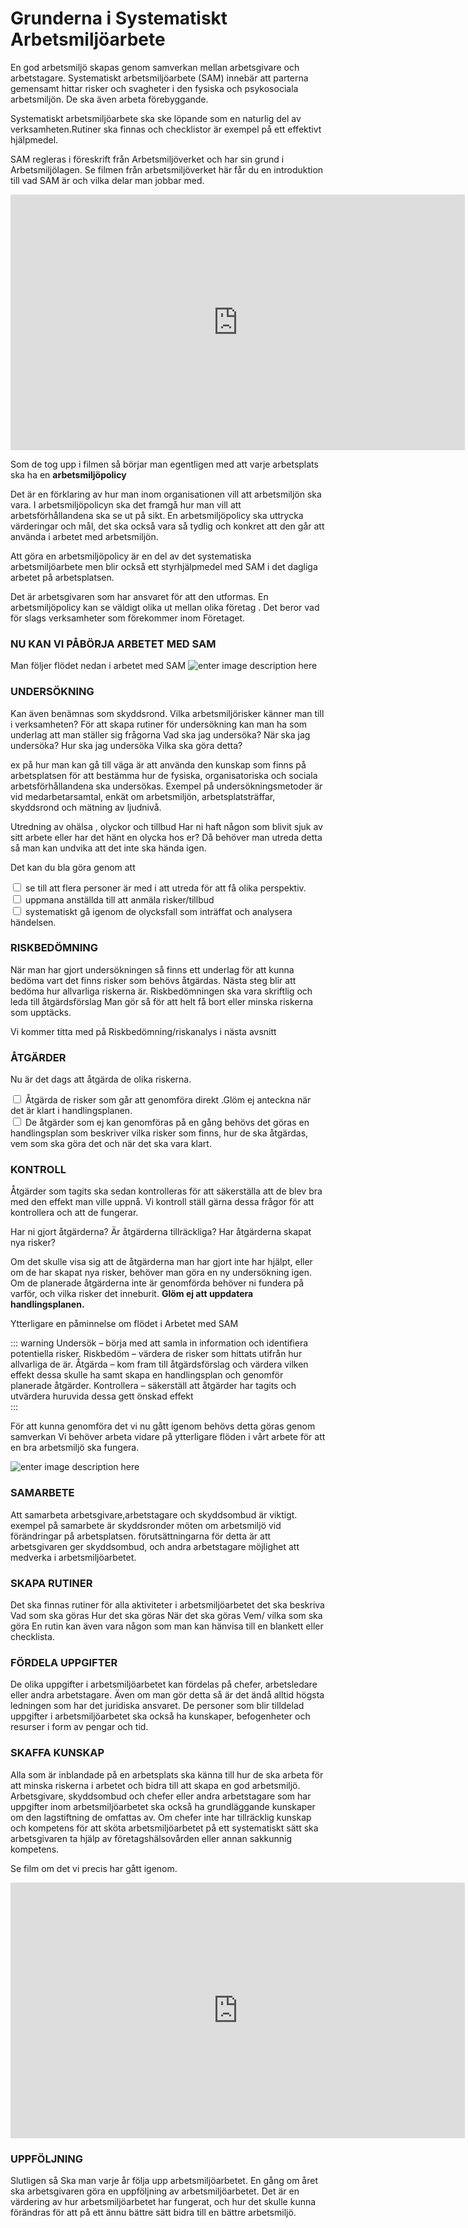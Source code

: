 # Grunderna i Systematiskt Arbetsmiljöarbete
 
En god arbetsmiljö skapas genom samverkan mellan arbetsgivare och arbetstagare. 
Systematiskt arbetsmiljöarbete (SAM) innebär att parterna gemensamt hittar risker och svagheter i den fysiska och psykosociala arbetsmiljön. De ska även arbeta förebyggande. 

Systematiskt arbetsmiljöarbete ska ske löpande som en naturlig del av verksamheten.Rutiner ska finnas och checklistor är exempel på ett effektivt hjälpmedel.

SAM regleras i föreskrift från Arbetsmiljöverket och har  sin grund i Arbetsmiljölagen.
Se filmen från arbetsmiljöverket här får du en introduktion till vad SAM är och vilka delar man jobbar med.

<div class="videoWrapper">
<iframe width="727" height="409" src="https://www.youtube.com/embed/QXlxZK2wGNs?list=PLEIRHW0U5qeoXP0W5oJvJrP5fl5pax0VN" frameborder="0" allow="accelerometer; autoplay; encrypted-media; gyroscope; picture-in-picture" allowfullscreen></iframe>
</div>

Som de tog upp i filmen så börjar man egentligen med att varje arbetsplats ska ha en **arbetsmiljöpolicy**

Det är en förklaring av hur man inom organisationen vill att arbetsmiljön ska vara. I arbetsmiljöpolicyn ska det framgå hur man vill att arbetsförhållandena ska se ut på sikt.
En arbetsmiljöpolicy ska uttrycka värderingar och mål, det ska också vara så tydlig och konkret att den går att använda i arbetet med arbetsmiljön.

Att göra en arbetsmiljöpolicy är en del av det systematiska arbetsmiljöarbete men blir också ett styrhjälpmedel med SAM i det dagliga arbetet på arbetsplatsen.

Det är arbetsgivaren som har ansvaret för att den utformas. 
En arbetsmiljöpolicy kan se väldigt olika ut mellan olika företag . Det beror vad för slags verksamheter som förekommer inom Företaget. 

### NU KAN VI PÅBÖRJA ARBETET MED SAM

Man följer flödet nedan i arbetet med SAM
 ![enter image description here](https://lernia.itslearning.com/data/1821/C33240/Arbetsmilj%C3%B6/SAM%202.PNG)

### UNDERSÖKNING
Kan även benämnas som skyddsrond.
Vilka arbetsmiljörisker känner man till i verksamheten?
För att skapa rutiner för undersökning kan man ha som underlag att man ställer sig frågorna
Vad ska jag undersöka?
När ska jag undersöka?
Hur ska jag undersöka
Vilka ska göra detta?

ex på hur man kan gå till väga är  att använda den kunskap som finns på arbetsplatsen för att bestämma hur de fysiska, organisatoriska och sociala arbetsförhållandena ska undersökas. Exempel på undersökningsmetoder är vid medarbetarsamtal, enkät om arbetsmiljön, arbetsplatsträffar,  skyddsrond och mätning av ljudnivå.

Utredning av ohälsa , olyckor och tillbud
Har ni haft någon som blivit sjuk av sitt arbete eller har det hänt en olycka hos er?
Då behöver man utreda detta så man kan undvika att det inte ska hända igen. 

 Det kan du bla göra genom att
 

<input type="checkbox"> se till att flera personer är med i att utreda för att få olika perspektiv.<br>
<input type="checkbox"> uppmana anställda till att anmäla risker/tillbud<br>
<input type="checkbox">   systematiskt gå igenom de olycksfall som inträffat och analysera händelsen.

### RISKBEDÖMNING
När man har gjort undersökningen så finns ett underlag för att kunna bedöma vart det finns risker som behövs åtgärdas.
Nästa steg blir att bedöma hur allvarliga riskerna är. Riskbedömningen ska  vara skriftlig och  leda till åtgärdsförslag Man gör så för att helt få bort eller minska riskerna som upptäcks. 

Vi kommer titta med på Riskbedömning/riskanalys i nästa avsnitt 

### ÅTGÄRDER
Nu är det dags att åtgärda de olika riskerna.


<input type="checkbox"> Åtgärda de risker som går att genomföra direkt .Glöm ej anteckna när det är klart i handlingsplanen.<br>
<input type="checkbox"> De åtgärder som ej kan genomföras på en gång behövs det göras en handlingsplan som beskriver vilka risker som finns, hur de ska åtgärdas, vem som ska göra det och när det ska vara klart.



 ### KONTROLL
 Åtgärder som tagits ska sedan kontrolleras för att säkerställa att de blev bra med den effekt man ville uppnå. 
 Vi kontroll ställ gärna dessa frågor för att kontrollera och att de fungerar.
 
 Har ni gjort åtgärderna?
 Är åtgärderna tillräckliga?
 Har åtgärderna skapat nya risker?
 
Om det skulle visa sig att de åtgärderna man har gjort inte har hjälpt, eller om de har skapat nya risker, behöver man göra en ny undersökning igen. 
Om de planerade åtgärderna inte är genomförda behöver ni fundera på varför, och vilka risker det inneburit.
**Glöm ej att uppdatera handlingsplanen.**
 
 
Ytterligare en påminnelse om flödet i Arbetet med SAM

::: warning Undersök – börja med att samla in information och identifiera potentiella risker.
Riskbedöm – värdera de risker som hittats utifrån hur allvarliga de är.
Åtgärda – kom fram till åtgärdsförslag och värdera vilken effekt dessa skulle ha samt skapa en handlingsplan och genomför planerade åtgärder.
Kontrollera – säkerställ att åtgärder har tagits och utvärdera huruvida dessa gett önskad effekt
<br>
:::

 

För att kunna genomföra det vi nu gått igenom behövs detta göras genom samverkan
Vi behöver arbeta vidare på ytterligare flöden i vårt arbete för att en bra arbetsmiljö ska fungera.

![enter image description here](https://lernia.itslearning.com/data/1821/C33240/Arbetsmilj%C3%B6/SAM%203.jpg)

### SAMARBETE

Att samarbeta arbetsgivare,arbetstagare och skyddsombud är viktigt.
exempel på samarbete är
skyddsronder
möten om arbetsmiljö
vid förändringar på arbetsplatsen.
förutsättningarna för detta är att arbetsgivaren  ger skyddsombud, och andra arbetstagare möjlighet att medverka i arbetsmiljöarbetet.


### SKAPA RUTINER

 Det ska finnas rutiner för alla aktiviteter i arbetsmiljöarbetet  det ska  beskriva
  Vad som ska göras
   Hur det ska göras
   När det ska göras 
   Vem/ vilka som ska göra 
   En rutin kan även vara någon som man kan hänvisa till en blankett eller checklista.

### FÖRDELA UPPGIFTER

 De olika uppgifter i arbetsmiljöarbetet  kan fördelas  på chefer, arbetsledare eller andra arbetstagare. Även om man gör detta så är det ändå  alltid högsta ledningen som har det juridiska ansvaret. De personer som blir tilldelad uppgifter i arbetsmiljöarbetet ska också ha kunskaper, befogenheter och resurser i form av pengar och tid.
 
### SKAFFA KUNSKAP
 Alla som är inblandade på en arbetsplats  ska känna till hur de ska arbeta för att minska riskerna i arbetet och bidra till att skapa en god arbetsmiljö. 
 Arbetsgivare, skyddsombud och chefer eller andra arbetstagare som har uppgifter inom arbetsmiljöarbetet ska också  ha grundläggande kunskaper om den lagstiftning de omfattas av.
Om chefer inte har tillräcklig kunskap och kompetens för att sköta arbetsmiljöarbetet på ett systematiskt sätt ska arbetsgivaren ta hjälp av företagshälsovården eller annan sakkunnig kompetens.

Se film om det vi precis har gått igenom.

<div class="videoWrapper">
<iframe width="727" height="409" src="https://www.youtube.com/embed/z69tlGO9Ntg" frameborder="0" allow="accelerometer; autoplay; encrypted-media; gyroscope; picture-in-picture" allowfullscreen></iframe>
</div>

### UPPFÖLJNING
Slutligen så Ska man varje år följa upp arbetsmiljöarbetet.
En gång om året ska arbetsgivaren göra en uppföljning av arbetsmiljöarbetet. 
Det är en värdering av hur arbetsmiljöarbetet har fungerat, och hur det skulle kunna förändras för att på ett ännu bättre sätt bidra till en bättre arbetsmiljö.
